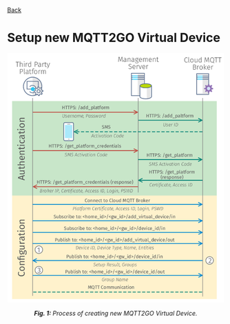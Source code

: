 [Back](./index.md#add-devices)

# Setup new MQTT2GO Virtual Device

<p align="center" >
	<img src="third_party_login.svg" alt="Process of creating new MQTT2GO Virtual Device">
</p>
<p align="center" >
	<a name="create-device-fig"></a><em><strong>Fig. 1:</strong> Process of creating new MQTT2GO Virtual Device.</em>
</p>